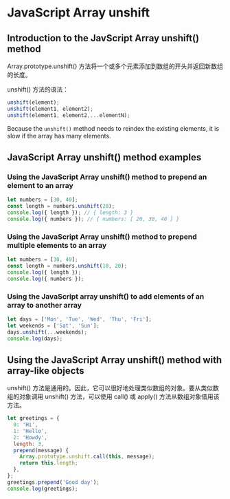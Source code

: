 # JavaScript Array unshift

## Introduction to the JavScript Array unshift() method

Array.prototype.unshift() 方法将一个或多个元素添加到数组的开头并返回新数组的长度。

unshift() 方法的语法：

```js
unshift(element);
unshift(element1, element2);
unshift(element1, element2,...elementN);
```

Because the `unshift()` method needs to reindex the existing elements, it is slow if the array has many elements.

## JavaScript Array unshift() method examples

### Using the JavaScript Array unshift() method to prepend an element to an array

```js
let numbers = [30, 40];
const length = numbers.unshift(20);
console.log({ length }); // { length: 3 }
console.log({ numbers }); // { numbers: [ 20, 30, 40 ] }
```

### Using the JavaScript Array unshift() method to prepend multiple elements to an array

```js
let numbers = [30, 40];
const length = numbers.unshift(10, 20);
console.log({ length });
console.log({ numbers });
```

### Using the JavaScript array unshift() to add elements of an array to another array

```js
let days = ['Mon', 'Tue', 'Wed', 'Thu', 'Fri'];
let weekends = ['Sat', 'Sun'];
days.unshift(...weekends);
console.log(days);
```

## Using the JavaScript Array unshift() method with array-like objects

unshift() 方法是通用的。因此，它可以很好地处理类似数组的对象。要从类似数组的对象调用 unshift() 方法，可以使用 call() 或 apply() 方法从数组对象借用该方法。

```js
let greetings = {
  0: 'Hi',
  1: 'Hello',
  2: 'Howdy',
  length: 3,
  prepend(message) {
    Array.prototype.unshift.call(this, message);
    return this.length;
  },
};
greetings.prepend('Good day');
console.log(greetings);
```